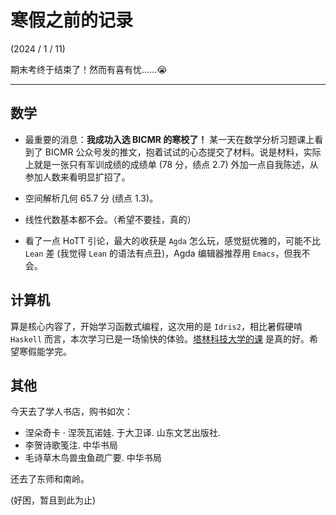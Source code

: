 # 寒假之前的记录

(2024 / 1 / 11)

期末考终于结束了！然而有喜有忧......😭

---

## 数学

- 最重要的消息：**我成功入选 BICMR 的寒校了！** 某一天在数学分析习题课上看到了 BICMR 公众号发的推文，抱着试试的心态提交了材料。说是材料，实际上就是一张只有军训成绩的成绩单 (78 分，绩点 2.7) 外加一点自我陈述，从参加人数来看明显扩招了。

- 空间解析几何 65.7 分 (绩点 1.3)。

- 线性代数基本都不会。（希望不要挂，真的）

- 看了一点 HoTT 引论，最大的收获是 `Agda` 怎么玩，感觉挺优雅的，可能不比 `Lean` 差 (我觉得 `Lean` 的语法有点丑)，Agda 编辑器推荐用 `Emacs`，但我不会。

## 计算机

算是核心内容了，开始学习函数式编程，这次用的是 `Idris2`，相比暑假硬啃 `Haskell` 而言，本次学习已是一场愉快的体验。[塔林科技大学的课](https://compose.ioc.ee/courses/2022/functional_programming/) 是真的好。希望寒假能学完。

## 其他

今天去了学人书店，购书如次：

- 涅朵奇卡 · 涅茨瓦诺娃. 于大卫译. 山东文艺出版社.
- 李贺诗歌笺注. 中华书局
- 毛诗草木鸟兽虫鱼疏广要. 中华书局

还去了东师和南岭。

(好困，暂且到此为止)